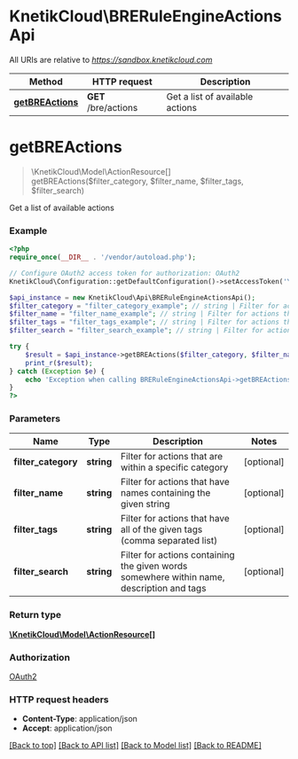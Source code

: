 # KnetikCloud\BRERuleEngineActionsApi

All URIs are relative to *https://sandbox.knetikcloud.com*

Method | HTTP request | Description
------------- | ------------- | -------------
[**getBREActions**](BRERuleEngineActionsApi.md#getBREActions) | **GET** /bre/actions | Get a list of available actions


# **getBREActions**
> \KnetikCloud\Model\ActionResource[] getBREActions($filter_category, $filter_name, $filter_tags, $filter_search)

Get a list of available actions

### Example
```php
<?php
require_once(__DIR__ . '/vendor/autoload.php');

// Configure OAuth2 access token for authorization: OAuth2
KnetikCloud\Configuration::getDefaultConfiguration()->setAccessToken('YOUR_ACCESS_TOKEN');

$api_instance = new KnetikCloud\Api\BRERuleEngineActionsApi();
$filter_category = "filter_category_example"; // string | Filter for actions that are within a specific category
$filter_name = "filter_name_example"; // string | Filter for actions that have names containing the given string
$filter_tags = "filter_tags_example"; // string | Filter for actions that have all of the given tags (comma separated list)
$filter_search = "filter_search_example"; // string | Filter for actions containing the given words somewhere within name, description and tags

try {
    $result = $api_instance->getBREActions($filter_category, $filter_name, $filter_tags, $filter_search);
    print_r($result);
} catch (Exception $e) {
    echo 'Exception when calling BRERuleEngineActionsApi->getBREActions: ', $e->getMessage(), PHP_EOL;
}
?>
```

### Parameters

Name | Type | Description  | Notes
------------- | ------------- | ------------- | -------------
 **filter_category** | **string**| Filter for actions that are within a specific category | [optional]
 **filter_name** | **string**| Filter for actions that have names containing the given string | [optional]
 **filter_tags** | **string**| Filter for actions that have all of the given tags (comma separated list) | [optional]
 **filter_search** | **string**| Filter for actions containing the given words somewhere within name, description and tags | [optional]

### Return type

[**\KnetikCloud\Model\ActionResource[]**](../Model/ActionResource.md)

### Authorization

[OAuth2](../../README.md#OAuth2)

### HTTP request headers

 - **Content-Type**: application/json
 - **Accept**: application/json

[[Back to top]](#) [[Back to API list]](../../README.md#documentation-for-api-endpoints) [[Back to Model list]](../../README.md#documentation-for-models) [[Back to README]](../../README.md)


